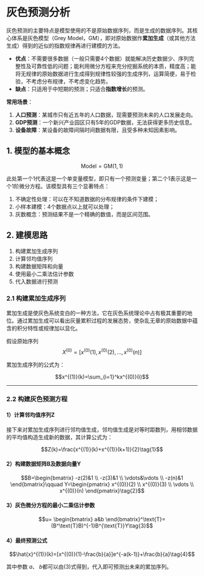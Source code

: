 # 灰色预测分析
灰色预测的主要特点是模型使用的不是原始数据序列，而是生成的数据序列。其核心体系是灰色模型（Grey Model，GM），即对原始数据作**累加生成**（或其他方法生成）得到的近似的指数规律再进行建模的方法。

- **优点**：不需要很多数据（一般只需要4个数据）就能解决历史数据少、序列完整性及可靠性低的问题；能利用微分方程来充分挖掘系统的本质，精度高；能将无规律的原始数据进行生成得到规律性较强的生成序列，运算简便，易于检验，不考虑分布规律，不考虑变化趋势。
- **缺点**：只适用于中短期的预测；只适合**指数增长**的预测。

**常用场景**：
1. **人口预测**：某城市只有近五年的人口数据，现需要预测未来的人口发展走向。
2. **GDP预测**：一个新兴产业园区只有5年的GDP数据，无法获得更多历史信息。
3. **设备故障**：某设备的故障间隔时间数据有限，且受多种未知因素影响。

## 1. 模型的基本概念
$$\text{Model}=\text{GM}(1,1)$$

此处第一个1代表这是一个单变量模型，即只有一个预测变量；第二个1表示这是一个1阶微分方程。该模型具有三个显著特点：
1. 不确定性处理：可以在不知道数据的分布规律的条件下建模；
2. 小样本建模：4个数据点以上就可以处理；
3. 灰数概念：预测结果不是一个精确的数值，而是区间范围。

## 2. 建模思路
1. 构建累加生成序列
2. 计算邻均值序列
3. 构建数据矩阵和向量
4. 使用最小二乘法估计参数
5. 代入数据进行预测

### 2.1 构建累加生成序列
累加生成是使灰色系统变白的一种方法，它在灰色系统理论中占有极其重要的地位。通过累加生成可以看出灰量累积过程的发展态势，使杂乱无章的原始数据中蕴含的积分特性或规律加以显化。

假设原始序列
$$X^{(0)}=[x^{(0)}(1),x^{(0)}(2),\dots ,x^{(0)}(n)]$$

累加生成序列的公式为：

$$x^{(1)}(k)=\sum_{i=1}^kx^{(0)}(i)$$

---

### 2.2 构建灰色预测方程
#### 1）计算邻均值序列Z
接下来对累加生成序列进行邻均值生成，邻均值生成是对等时距数列，用相邻数据的平均值构造生成新的数据，其计算公式为：

$$Z(k)=\frac{x^{(1)}(k)+x^{(1)}(k+1)}{2}\tag{1}$$

#### 2）构建数据矩阵B及数据向量Y

$$B=\begin{bmatrix}
-z(2)&1 \\
-z(3)&1 \\
\vdots&\vdots \\
-z(n)&1
\end{bmatrix}\qquad 
Y=\begin{pmatrix} 
x^{(0)}(2) \\
x^{(0)}(3) \\
\vdots \\
x^{(0)}(n)
\end{pmatrix}\tag{2}$$

#### 3）灰色微分方程的最小二乘估计参数

$$u=
\begin{bmatrix}
a&b
\end{bmatrix}^\text{T}=
(B^\text{T}B)^{-1}B^{\text{T}}Y\tag{3}$$

#### 4）最终预测公式

$$\hat{x}^{(1)}(k)=[x^{(0)}(1)-\frac{b}{a}]e^{-a(k-1)}+\frac{b}{a}\tag{4}$$

其中参数 $a$、 $b$都可以由(3)式得到，代入即可预测出未来的累加序列。


<!--stackedit_data:
eyJoaXN0b3J5IjpbLTIwMTEwODU2NzksMTc5MTU0MDIxOSwxNT
Q1MjgwNDg5LDU0MDA3Mjk2NCwtMTY0NjI0NTAzNCwtNDMwNzEy
MTA1LDg4MjYzODY2NSwtMTUxMDY2MTMyNCwxMTAwNzg5OTA3XX
0=
-->